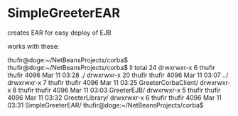 # SimpleGreeterEAR
creates EAR for easy deploy of EJB


works with these:

thufir@doge:~/NetBeansProjects/corba$ 
thufir@doge:~/NetBeansProjects/corba$ ll
total 24
drwxrwxr-x  6 thufir thufir 4096 Mar 11 03:28 ./
drwxrwxr-x 20 thufir thufir 4096 Mar 11 03:07 ../
drwxrwxr-x  7 thufir thufir 4096 Mar 11 03:25 GreeterCorbaClient/
drwxrwxr-x  8 thufir thufir 4096 Mar 11 03:03 GreeterEJB/
drwxrwxr-x  5 thufir thufir 4096 Mar 11 03:32 GreeterLibrary/
drwxrwxr-x  6 thufir thufir 4096 Mar 11 03:31 SimpleGreeterEAR/
thufir@doge:~/NetBeansProjects/corba$ 

